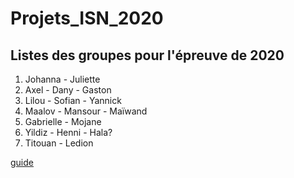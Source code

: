 # Projets_ISN_2020

## Listes des groupes pour l'épreuve de 2020

1. Johanna - Juliette
2. Axel - Dany - Gaston
3. Lilou - Sofian - Yannick
4. Maalov - Mansour - Maïwand
5. Gabrielle - Mojane
6. Yildiz - Henni - Hala?
7. Titouan - Ledion

[guide](https://rogerdudler.github.io/git-guide/index.fr.html)
